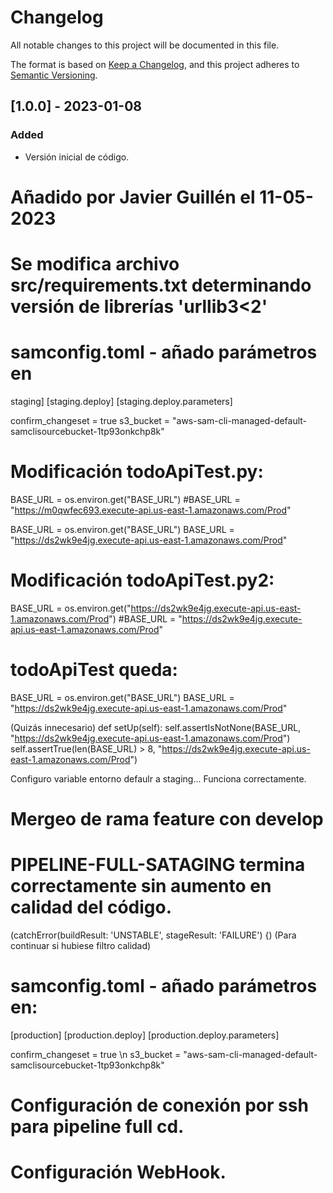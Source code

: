 # Changelog
All notable changes to this project will be documented in this file.

The format is based on [Keep a Changelog](https://keepachangelog.com/en/1.0.0/),
and this project adheres to [Semantic Versioning](https://semver.org/spec/v2.0.0.html).

## [1.0.0] - 2023-01-08
### Added
- Versión inicial de código.

# Añadido por Javier Guillén el 11-05-2023

# Se modifica archivo src/requirements.txt determinando versión de librerías 'urllib3<2'

# samconfig.toml - añado parámetros en 
 staging]
 [staging.deploy]
 [staging.deploy.parameters]

confirm_changeset = true
s3_bucket = "aws-sam-cli-managed-default-samclisourcebucket-1tp93onkchp8k"


# Modificación todoApiTest.py:
BASE_URL = os.environ.get("BASE_URL")
#BASE_URL = "https://m0qwfec693.execute-api.us-east-1.amazonaws.com/Prod"

BASE_URL = os.environ.get("BASE_URL")
BASE_URL = "https://ds2wk9e4jg.execute-api.us-east-1.amazonaws.com/Prod"

# Modificación todoApiTest.py2:
BASE_URL = os.environ.get("https://ds2wk9e4jg.execute-api.us-east-1.amazonaws.com/Prod")
#BASE_URL = "https://ds2wk9e4jg.execute-api.us-east-1.amazonaws.com/Prod"

# todoApiTest queda:
BASE_URL = os.environ.get("BASE_URL")
BASE_URL = "https://ds2wk9e4jg.execute-api.us-east-1.amazonaws.com/Prod"

(Quizás innecesario)
def setUp(self):
        self.assertIsNotNone(BASE_URL, "https://ds2wk9e4jg.execute-api.us-east-1.amazonaws.com/Prod")
        self.assertTrue(len(BASE_URL) > 8, "https://ds2wk9e4jg.execute-api.us-east-1.amazonaws.com/Prod")
        
Configuro variable entorno defaulr a staging...
Funciona correctamente.

# Mergeo de rama feature con develop

# PIPELINE-FULL-SATAGING termina correctamente sin aumento en calidad del código.
(catchError(buildResult: 'UNSTABLE', stageResult: 'FAILURE') {)  (Para continuar si hubiese filtro calidad)

# samconfig.toml - añado parámetros en:
[production] 
[production.deploy] 
[production.deploy.parameters]

confirm_changeset = true \n 
s3_bucket = "aws-sam-cli-managed-default-samclisourcebucket-1tp93onkchp8k"

# Configuración de conexión por ssh para pipeline full cd.
# Configuración WebHook.

